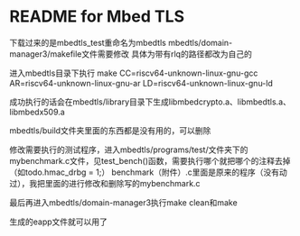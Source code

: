 README for Mbed TLS
===================
下载过来的是mbedtls_test重命名为mbedtls
mbedtls/domain-manager3/makefile文件需要修改
具体为带有rlq的路径都改为自己的



进入mbedtls目录下执行
make CC=riscv64-unknown-linux-gnu-gcc AR=riscv64-unknown-linux-gnu-ar LD=riscv64-unknown-linux-gnu-ld

成功执行的话会在mbedtls/library目录下生成libmbedcrypto.a、libmbedtls.a、libmbedx509.a

mbedtls/build文件夹里面的东西都是没有用的，可以删除

修改需要执行的测试程序，进入mbedtls/programs/test/文件夹下的mybenchmark.c文件，见test_bench()函数，需要执行哪个就把哪个的注释去掉（如todo.hmac_drbg = 1;）
benchmark（附件）.c里面是原来的程序（没有动过），我把里面的进行修改和删除写的mybenchmark.c

最后再进入mbedtls/domain-manager3执行make clean和make

生成的eapp文件就可以用了





